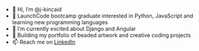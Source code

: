 - 👋 Hi, I’m @j-kincaid
- 👀 LaunchCode bootcamp graduate interested in Python, JavaScript and learning new programming languages
- 🌱 I’m currently excited about Django and Angular
- 💞️ Building my portfolio of beaded artwork and creative coding projects
- 📫 Reach me on <a href= "https://www.linkedin.com/in/jessicakincaid/">LinkedIn</a>


<!---
j-kincaid/j-kincaid is a ✨ special ✨ repository because its `README.md` (this file) appears on your GitHub profile.
You can click the Preview link to take a look at your changes.
--->
